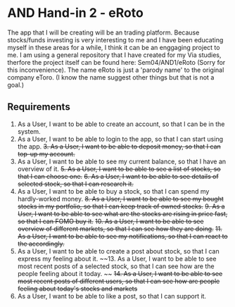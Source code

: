 # AND Hand-in 2 - eRoto

The app that I will be creating will be an trading platform. Because stocks/funds investing is very interesting to me and I have been educating myself in these areas for a while, I think it can be an enggaging project to me.</em>
I am using a general repository that I have created for my Via studies, therfore the project itself can be found here: Sem04/AND1/eRoto (Sorry for this inconvenience). </em>
The name eRoto is just a 'parody name' to the original company eToro. (I know the name suggest other things but that is not a goal.)

## Requirements
1. As a User, I want to be able to create an account, so that I can be in the system.
2. As a User, I want to be able to login to the app, so that I can start using the app.
~~3. As a User, I want to be able to deposit money, so that I can top-up my account.~~
4. As a User, I want to be able to see my current balance, so that I have an overview of it. 
~~5. As a User, I want to be able to see a list of stocks, so that I can choose one.~~
~~6. As a User, I want to be able to see details of selected stock, so that I can research it.~~
7. As a User, I want to be able to buy a stock, so that I can spend my hardly-worked money.
~~8. As a User, I want to be able to see my bought stocks in my portfolio, so that I can keep track of owned stocks.~~
~~9. As a User, I want to be able to see what are the stocks are rising in price fast, so that I can FOMO buy it.~~
~~10. As a User, I want to be able to see overview of different markets, so that I can see how they are doing.~~
~~11. As a User, I want to be able to see my notifications, so that I can react to the accordingly.~~
12. As a User, I want to be able to create a post about stock, so that I can express my feeling about it.
~~13. As a User, I want to be able to see most recent posts of a selected stock, so that I can see how are the people feeling about it today. ~~
~~14. As a User, I want to be able to see most recent posts of different users, so that I can see how are people feeling about today's stocks and markets~~
15. As a User, I want to be able to like a post, so that I can support it.



